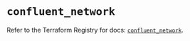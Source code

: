 # `confluent_network`

Refer to the Terraform Registry for docs: [`confluent_network`](https://registry.terraform.io/providers/confluentinc/confluent/2.9.0/docs/resources/network).
